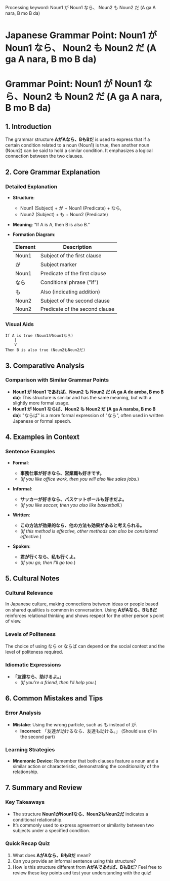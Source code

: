 Processing keyword: Noun1 が Noun1 なら、 Noun2 も Noun2 だ (A ga A nara, B mo B da)
# Japanese Grammar Point: Noun1 が Noun1 なら、 Noun2 も Noun2 だ (A ga A nara, B mo B da)
# Grammar Point: Noun1 が Noun1 なら、Noun2 も Noun2 だ (A ga A nara, B mo B da)
## 1. Introduction
The grammar structure **AがAなら、BもBだ** is used to express that if a certain condition related to a noun (Noun1) is true, then another noun (Noun2) can be said to hold a similar condition. It emphasizes a logical connection between the two clauses.
## 2. Core Grammar Explanation
### Detailed Explanation
- **Structure**: 
   - Noun1 (Subject) + が + Noun1 (Predicate) + なら, 
   - Noun2 (Subject) + も + Noun2 (Predicate) 
- **Meaning**: “If A is A, then B is also B.”
- **Formation Diagram**:
  
  | Element     | Description                   |
  |-------------|-------------------------------|
  | Noun1      | Subject of the first clause   |
  | が         | Subject marker                 |
  | Noun1      | Predicate of the first clause  |
  | なら       | Conditional phrase ("if")      |
  | も         | Also (indicating addition)     |
  | Noun2      | Subject of the second clause    |
  | Noun2      | Predicate of the second clause   |
### Visual Aids 
```
If A is true (Noun1がNoun1なら)
    |
    V
Then B is also true (Noun2もNoun2だ)
```
## 3. Comparative Analysis
### Comparison with Similar Grammar Points
- **Noun1 が Noun1 であれば、Noun2 も Noun2 だ (A ga A de areba, B mo B da)**: This structure is similar and has the same meaning, but with a slightly more formal usage.
- **Noun1 が Noun1 ならば、Noun2 も Noun2 だ (A ga A naraba, B mo B da)**: "ならば" is a more formal expression of "なら", often used in written Japanese or formal speech.
  
## 4. Examples in Context
### Sentence Examples
- **Formal**: 
   - **事務仕事が好きなら、営業職も好きです。**
   - (*If you like office work, then you will also like sales jobs.*)
  
- **Informal**: 
   - **サッカーが好きなら、バスケットボールも好きだよ。**
   - (*If you like soccer, then you also like basketball.*)
- **Written**: 
   - **この方法が効果的なら、他の方法も効果があると考えられる。**
   - (*If this method is effective, other methods can also be considered effective.*)
- **Spoken**: 
   - **君が行くなら、私も行くよ。**
   - (*If you go, then I’ll go too.*)
## 5. Cultural Notes
### Cultural Relevance
In Japanese culture, making connections between ideas or people based on shared qualities is common in conversation. Using **AがAなら、BもBだ** reinforces relational thinking and shows respect for the other person's point of view.
### Levels of Politeness
The choice of using なら or ならば can depend on the social context and the level of politeness required.
### Idiomatic Expressions
- **「友達なら、助けるよ。」**
   - (*If you're a friend, then I'll help you.*)
## 6. Common Mistakes and Tips
### Error Analysis
- **Mistake**: Using the wrong particle, such as も instead of が.
  - **Incorrect**: 「友達が助けるなら、友達も助ける。」 (Should use が in the second part)
  
### Learning Strategies
- **Mnemonic Device**: Remember that both clauses feature a noun and a similar action or characteristic, demonstrating the conditionality of the relationship.
## 7. Summary and Review
### Key Takeaways
- The structure **Noun1がNoun1なら、Noun2もNoun2だ** indicates a conditional relationship.
- It’s commonly used to express agreement or similarity between two subjects under a specified condition.
### Quick Recap Quiz
1. What does **AがAなら、BもBだ** mean?
2. Can you provide an informal sentence using this structure?
3. How is this structure different from **AがAであれば、BもBだ**? 
Feel free to review these key points and test your understanding with the quiz!
